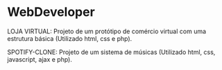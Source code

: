 # WebDeveloper

LOJA VIRTUAL: Projeto de um protótipo de comércio virtual com uma estrutura básica (Utilizado html, css e php).

SPOTIFY-CLONE: Projeto de um sistema de músicas (Utilizado html, css, javascript, ajax e php).
